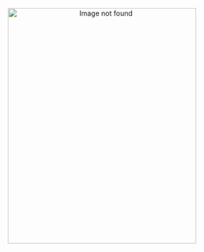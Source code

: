 <div id ="header" align = "center">
  <img src="https://giphy.com/embed/Xbn8ZbO95YeOJQtJz7" width="384" height="480" frameBorder="0" alt = "Image not found"</iframe>   
<div/>
<!--
**kier0813/kier0813** is a ✨ _special_ ✨ repository because its `README.md` (this file) appears on your GitHub profile.

Here are some ideas to get you started:

- 🔭 I’m currently working on ...
- 🌱 I’m currently learning ...
- 👯 I’m looking to collaborate on ...
- 🤔 I’m looking for help with ...
- 💬 Ask me about ...
- 📫 How to reach me: ...
- 😄 Pronouns: ...
- ⚡ Fun fact: ...
-->
